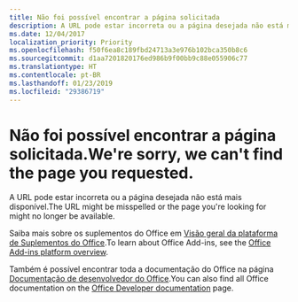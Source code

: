 ```yaml
---
title: Não foi possível encontrar a página solicitada
description: A URL pode estar incorreta ou a página desejada não está mais disponível.
ms.date: 12/04/2017
localization_priority: Priority
ms.openlocfilehash: f50f6ea8c189fbd24713a3e976b102bca350b8c6
ms.sourcegitcommit: d1aa7201820176ed986b9f00bb9c88e055906c77
ms.translationtype: HT
ms.contentlocale: pt-BR
ms.lasthandoff: 01/23/2019
ms.locfileid: "29386719"
---
```

# <a name="were-sorry-we-cant-find-the-page-you-requested"></a><span data-ttu-id="8e8bf-103">Não foi possível encontrar a página solicitada.</span><span class="sxs-lookup"><span data-stu-id="8e8bf-103">We're sorry, we can't find the page you requested.</span></span>

<span data-ttu-id="8e8bf-104">A URL pode estar incorreta ou a página desejada não está mais disponível.</span><span class="sxs-lookup"><span data-stu-id="8e8bf-104">The URL might be misspelled or the page you're looking for might no longer be available.</span></span>  

<span data-ttu-id="8e8bf-105">Saiba mais sobre os suplementos do Office em [Visão geral da plataforma de Suplementos do Office](https://docs.microsoft.com/office/dev/add-ins/overview/office-add-ins).</span><span class="sxs-lookup"><span data-stu-id="8e8bf-105">To learn about Office Add-ins, see the [Office Add-ins platform overview](https://docs.microsoft.com/office/dev/add-ins/overview/office-add-ins).</span></span>

<span data-ttu-id="8e8bf-106">Também é possível encontrar toda a documentação do Office na página [Documentação de desenvolvedor do Office](https://developer.microsoft.com/office/docs).</span><span class="sxs-lookup"><span data-stu-id="8e8bf-106">You can also find all Office documentation on the [Office Developer documentation](https://developer.microsoft.com/office/docs) page.</span></span>

